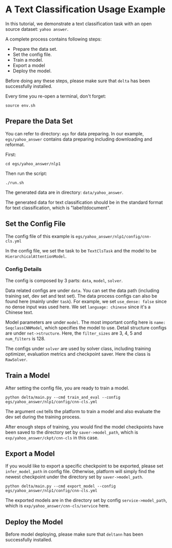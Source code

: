 # A Text Classification Usage Example

In this tutorial, we demonstrate a text classification task with an open source dataset: `yahoo answer`.

A complete process contains following steps:

- Prepare the data set.
- Set the config file.
- Train a model.
- Export a model
- Deploy the model.

Before doing any these steps, please make sure that `delta` has been successfully installed. 

Every time you re-open a terminal, don't forget: 

```
source env.sh
```

## Prepare the Data Set

You can refer to directory: `egs` for data preparing. In our example, `egs/yahoo_answer` contains data preparing including downloading and reformat. 

First:

```
cd egs/yahoo_answer/nlp1
```
Then run the script: 

```
./run.sh
```

The generated data are in directory: `data/yahoo_answer`. 

The generated data for text classification should be in the standard format for text classification, which is "label\tdocument".

## Set the Config File

The config file of this example is `egs/yahoo_answer/nlp1/config/cnn-cls.yml`

In the config file, we set the task to be `TextClsTask` and the model to be `HierarchicalAttentionModel`.

### Config Details

The config is composed by 3 parts: `data`, `model`, `solver`.
 
Data related configs are under `data`. You can set the data path (including training set, dev set and test set). The data process configs can also be found here (mainly under `task`). For example, we set `use_dense: false` since no dense input was used here. We set `language: chinese` since it's a Chinese text. 

Model parameters are under `model`. The most important config here is `name: SeqclassCNNModel`, which specifies the model to use. Detail structure configs are under `net->structure`. Here, the `filter_sizes` are 3, 4, 5 and `num_filters` is 128.

The configs under `solver` are used by solver class, including training optimizer, evaluation metrics and checkpoint saver. Here the class is `RawSolver`.

## Train a Model

After setting the config file, you are ready to train a model.

```
python delta/main.py --cmd train_and_eval --config egs/yahoo_answer/nlp1/config/cnn-cls.yml
```

The argument `cmd` tells the platform to train a model and also evaluate the dev set during the training process.

After enough steps of training, you would find the model checkpoints have been saved to the directory set by `saver->model_path`, which is `exp/yahoo_answer/ckpt/cnn-cls` in this case.

## Export a Model

If you would like to export a specific checkpoint to be exported, please set `infer_model_path` in config file. Otherwise, platform will simply find the newest checkpoint under the directory set by `saver->model_path`.

```
python delta/main.py --cmd export_model --config egs/yahoo_answer/nlp1/config/cnn-cls.yml
```

The exported models are in the directory set by config `service->model_path`, which is `exp/yahoo_answer/cnn-cls/service` here.

## Deploy the Model

Before model deploying, please make sure that `deltann` has been successfully installed.
